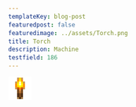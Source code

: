 ```yaml
---
templateKey: blog-post
featuredpost: false
featuredimage: ../assets/Torch.png
title: Torch
description: Machine
testfield: 186
---
```

![Torch](../assets/Torch.png)